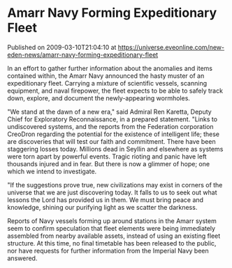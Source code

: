 # Amarr Navy Forming Expeditionary Fleet
Published on 2009-03-10T21:04:10 at https://universe.eveonline.com/new-eden-news/amarr-navy-forming-expeditionary-fleet

In an effort to gather further information about the anomalies and items contained within, the Amarr Navy announced the hasty muster of an expeditionary fleet. Carrying a mixture of scientific vessels, scanning equipment, and naval firepower, the fleet expects to be able to safely track down, explore, and document the newly-appearing wormholes.  
  
"We stand at the dawn of a new era," said Admiral Ren Karetta, Deputy Chief for Exploratory Reconnaissance, in a prepared statement. "Links to undiscovered systems, and the reports from the Federation corporation CreoDron regarding the potential for the existence of intelligent life; these are discoveries that will test our faith and commitment. There have been staggering losses today. Millions dead in Seyllin and elsewhere as systems were torn apart by powerful events. Tragic rioting and panic have left thousands injured and in fear. But there is now a glimmer of hope; one which we intend to investigate.  
  
"If the suggestions prove true, new civilizations may exist in corners of the universe that we are just discovering today. It falls to us to seek out what lessons the Lord has provided us in them. We must bring peace and knowledge, shining our purifying light as we scatter the darkness.  
  
Reports of Navy vessels forming up around stations in the Amarr system seem to confirm speculation that fleet elements were being immediately assembled from nearby available assets, instead of using an existing fleet structure. At this time, no final timetable has been released to the public, nor have requests for further information from the Imperial Navy been answered.
